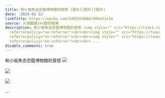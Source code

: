 ```yaml
---
title: 和小坂魚去恐龍博物館的穿搭 [图片][图片][图片]
date: '2024-02-12'
linkTitle: https://weibo.com/5402554084/O0haYie1m
source: 久保醬是ten使的微博
description: 和小坂魚去恐龍博物館的穿搭 <img style="" src="https://tvax1.sinaimg.cn/large/005TCz76gy1hmquzt0avoj30ku0v9q5y.jpg"
  referrerpolicy="no-referrer"><br><br><img style="" src="https://tvax2.sinaimg.cn/large/005TCz76gy1hmquztlniwj30ku0v976m.jpg"
  referrerpolicy="no-referrer"><br><br><img style="" src="https://tvax4.sinaimg.cn/large/005TCz76gy1hmquzu2pyyj30ku0v9gnt.jpg"
  referrerpolicy="no-referrer"><br><br> ...
disable_comments: true
---
```

和小坂魚去恐龍博物館的穿搭 <img style="" src="https://tvax1.sinaimg.cn/large/005TCz76gy1hmquzt0avoj30ku0v9q5y.jpg" referrerpolicy="no-referrer"><br><br><img style="" src="https://tvax2.sinaimg.cn/large/005TCz76gy1hmquztlniwj30ku0v976m.jpg" referrerpolicy="no-referrer"><br><br><img style="" src="https://tvax4.sinaimg.cn/large/005TCz76gy1hmquzu2pyyj30ku0v9gnt.jpg" referrerpolicy="no-referrer"><br><br> ...